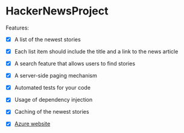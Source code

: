 # HackerNewsProject

Features:

- [x] A list of the newest stories

- [x] Each list item should include the title and a link to the news article

- [x] A search feature that allows users to find stories

- [x] A server-side paging mechanism

- [x] Automated tests for your code

- [x] Usage of dependency injection

- [x] Caching of the newest stories

- [x] [Azure website](https://wonderful-hill-02edb720f.azurestaticapps.net/#/
)
